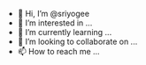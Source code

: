 - 👋 Hi, I’m @sriyogee
- 👀 I’m interested in ...
- 🌱 I’m currently learning ...
- 💞️ I’m looking to collaborate on ...
- 📫 How to reach me ...

<!---
sriyogee/sriyogee is a ✨ special ✨ repository because its `README.md` (this file) appears on your GitHub profile.
You can click the Preview link to take a look at your changes.
--->
